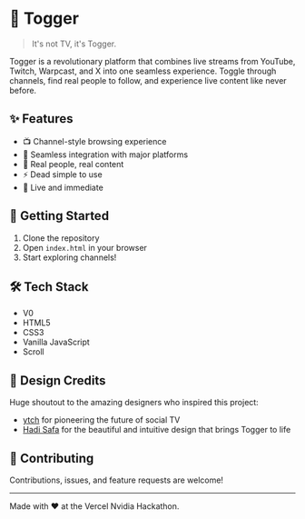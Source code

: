 # 🎯 Togger

> It's not TV, it's Togger.

Togger is a revolutionary platform that combines live streams from YouTube, Twitch, Warpcast, and X into one seamless experience. Toggle through channels, find real people to follow, and experience live content like never before.

## ✨ Features

-   📺 Channel-style browsing experience
-   🔄 Seamless integration with major platforms
-   👥 Real people, real content
-   ⚡ Dead simple to use
-   🎯 Live and immediate

## 🚀 Getting Started

1. Clone the repository
2. Open `index.html` in your browser
3. Start exploring channels!

## 🛠️ Tech Stack

-   V0
-   HTML5
-   CSS3
-   Vanilla JavaScript
-   Scroll

## 🎨 Design Credits

Huge shoutout to the amazing designers who inspired this project:

-   [ytch](https://ytch.tv) for pioneering the future of social TV
-   [Hadi Safa](https://x.com/hsafa0) for the beautiful and intuitive design that brings Togger to life

## 🤝 Contributing

Contributions, issues, and feature requests are welcome!

---

Made with ❤️ at the Vercel Nvidia Hackathon.

